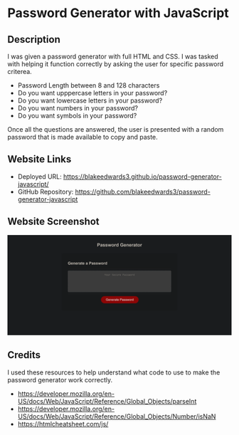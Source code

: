 # Password Generator with JavaScript

## Description

I was given a password generator with full HTML and CSS. I was tasked with helping it function correctly by asking the user for specific password criterea.

- Password Length between 8 and 128 characters
- Do you want upppercase letters in your password?
- Do you want lowercase letters in your password?
- Do you want numbers in your password?
- Do you want symbols in your password?

Once all the questions are answered, the user is presented with a random password that is made available to copy and paste.

## Website Links

- Deployed URL: https://blakeedwards3.github.io/password-generator-javascript/
- GitHub Repository: https://github.com/blakeedwards3/password-generator-javascript

## Website Screenshot

![Alt text](assets/Images/127.0.0.1_5500_assets_index.html.png)



## Credits

I used these resources to help understand what code to use to make the password generator work correctly.

- https://developer.mozilla.org/en-US/docs/Web/JavaScript/Reference/Global_Objects/parseInt
- https://developer.mozilla.org/en-US/docs/Web/JavaScript/Reference/Global_Objects/Number/isNaN
- https://htmlcheatsheet.com/js/
